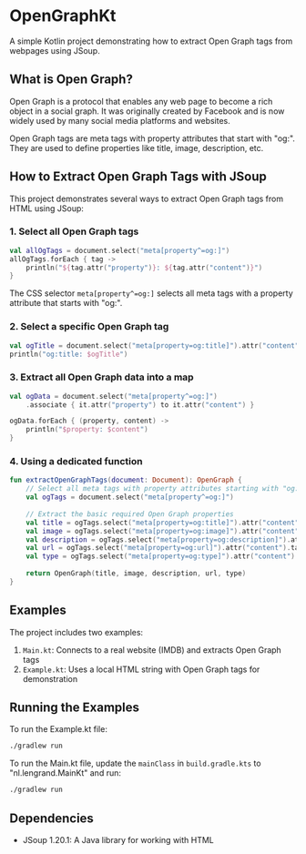 # OpenGraphKt

A simple Kotlin project demonstrating how to extract Open Graph tags from webpages using JSoup.

## What is Open Graph?

Open Graph is a protocol that enables any web page to become a rich object in a social graph. It was originally created by Facebook and is now widely used by many social media platforms and websites.

Open Graph tags are meta tags with property attributes that start with "og:". They are used to define properties like title, image, description, etc.

## How to Extract Open Graph Tags with JSoup

This project demonstrates several ways to extract Open Graph tags from HTML using JSoup:

### 1. Select all Open Graph tags

```kotlin
val allOgTags = document.select("meta[property^=og:]")
allOgTags.forEach { tag ->
    println("${tag.attr("property")}: ${tag.attr("content")}")
}
```

The CSS selector `meta[property^=og:]` selects all meta tags with a property attribute that starts with "og:".

### 2. Select a specific Open Graph tag

```kotlin
val ogTitle = document.select("meta[property=og:title]").attr("content")
println("og:title: $ogTitle")
```

### 3. Extract all Open Graph data into a map

```kotlin
val ogData = document.select("meta[property^=og:]")
    .associate { it.attr("property") to it.attr("content") }

ogData.forEach { (property, content) ->
    println("$property: $content")
}
```

### 4. Using a dedicated function

```kotlin
fun extractOpenGraphTags(document: Document): OpenGraph {
    // Select all meta tags with property attributes starting with "og:"
    val ogTags = document.select("meta[property^=og:]")
    
    // Extract the basic required Open Graph properties
    val title = ogTags.select("meta[property=og:title]").attr("content")
    val image = ogTags.select("meta[property=og:image]").attr("content")
    val description = ogTags.select("meta[property=og:description]").attr("content").takeIf { it.isNotEmpty() }
    val url = ogTags.select("meta[property=og:url]").attr("content").takeIf { it.isNotEmpty() }
    val type = ogTags.select("meta[property=og:type]").attr("content").takeIf { it.isNotEmpty() }
    
    return OpenGraph(title, image, description, url, type)
}
```

## Examples

The project includes two examples:

1. `Main.kt`: Connects to a real website (IMDB) and extracts Open Graph tags
2. `Example.kt`: Uses a local HTML string with Open Graph tags for demonstration

## Running the Examples

To run the Example.kt file:

```bash
./gradlew run
```

To run the Main.kt file, update the `mainClass` in `build.gradle.kts` to "nl.lengrand.MainKt" and run:

```bash
./gradlew run
```

## Dependencies

- JSoup 1.20.1: A Java library for working with HTML
